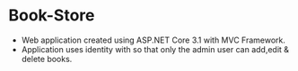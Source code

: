 # Book-Store
<ul>
<li>Web application created using ASP.NET Core 3.1 with MVC Framework.</li>
<li>Application uses identity with so that only the admin user can add,edit & delete books.</li>
</ul>

